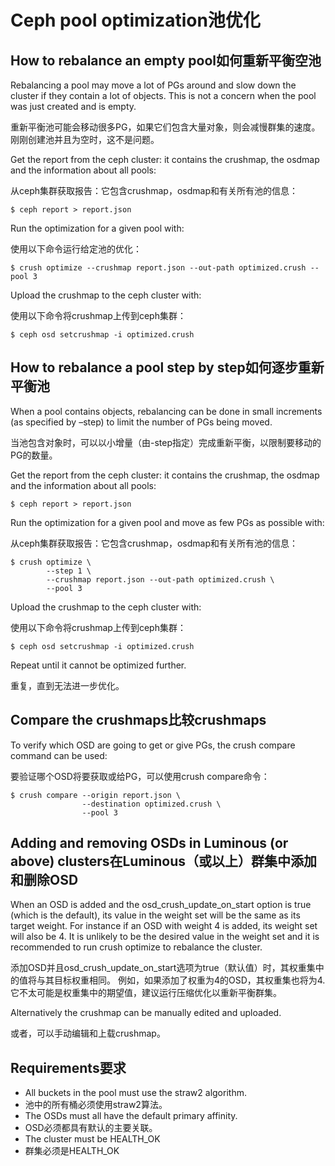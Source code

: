 # Ceph pool optimization池优化

## How to rebalance an empty pool如何重新平衡空池

Rebalancing a pool may move a lot of PGs around and slow down the cluster if they contain a lot of objects. This is not a concern when the pool was just created and is empty.

重新平衡池可能会移动很多PG，如果它们包含大量对象，则会减慢群集的速度。 刚刚创建池并且为空时，这不是问题。

Get the report from the ceph cluster: it contains the crushmap, the osdmap and the information about all pools:

从ceph集群获取报告：它包含crushmap，osdmap和有关所有池的信息：

```
$ ceph report > report.json
```

Run the optimization for a given pool with:

使用以下命令运行给定池的优化：

```
$ crush optimize --crushmap report.json --out-path optimized.crush --pool 3
```

Upload the crushmap to the ceph cluster with:

使用以下命令将crushmap上传到ceph集群：

```
$ ceph osd setcrushmap -i optimized.crush
```

## How to rebalance a pool step by step如何逐步重新平衡池

When a pool contains objects, rebalancing can be done in small increments (as specified by –step) to limit the number of PGs being moved.

当池包含对象时，可以以小增量（由-step指定）完成重新平衡，以限制要移动的PG的数量。

Get the report from the ceph cluster: it contains the crushmap, the osdmap and the information about all pools:

```
$ ceph report > report.json
```

Run the optimization for a given pool and move as few PGs as possible with:

从ceph集群获取报告：它包含crushmap，osdmap和有关所有池的信息：

```
$ crush optimize \
        --step 1 \
        --crushmap report.json --out-path optimized.crush \
        --pool 3
```

Upload the crushmap to the ceph cluster with:

使用以下命令将crushmap上传到ceph集群：

```
$ ceph osd setcrushmap -i optimized.crush
```

Repeat until it cannot be optimized further.

重复，直到无法进一步优化。

## Compare the crushmaps比较crushmaps

To verify which OSD are going to get or give PGs, the crush compare command can be used:

要验证哪个OSD将要获取或给PG，可以使用crush compare命令：

```
$ crush compare --origin report.json \
                --destination optimized.crush \
                --pool 3
```

## Adding and removing OSDs in Luminous (or above) clusters在Luminous（或以上）群集中添加和删除OSD

When an OSD is added and the osd_crush_update_on_start option is true (which is the default), its value in the weight set will be the same as its target weight. For instance if an OSD with weight 4 is added, its weight set will also be 4. It is unlikely to be the desired value in the weight set and it is recommended to run crush optimize to rebalance the cluster.

添加OSD并且osd_crush_update_on_start选项为true（默认值）时，其权重集中的值将与其目标权重相同。 例如，如果添加了权重为4的OSD，其权重集也将为4.它不太可能是权重集中的期望值，建议运行压缩优化以重新平衡群集。

Alternatively the crushmap can be manually edited and uploaded.

或者，可以手动编辑和上载crushmap。

## Requirements要求

- All buckets in the pool must use the straw2 algorithm.
- 池中的所有桶必须使用straw2算法。
- The OSDs must all have the default primary affinity.
- OSD必须都具有默认的主要关联。
- The cluster must be HEALTH_OK
- 群集必须是HEALTH_OK